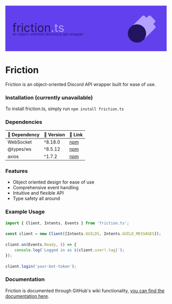 ![Banner](images/Friction_banner.png)

# Friction
Friction is an object-oriented Discord API wrapper built for ease of use.

### Installation (currently unavailable)
To install friction.ts, simply run `npm install friction.ts`

### Dependencies

| 🎯 Dependency  | 📼 Version | 🔗 Link |
|-----------------|------------|----------|
| WebSocket       | ^8.18.0    | [npm](https://www.npmjs.com/package/ws) |
| @types/ws       | ^8.5.12    | [npm](https://www.npmjs.com/package/@types/ws) |
| axios           | ^1.7.2     | [npm](https://www.npmjs.com/package/axios) |

### Features
- Object oriented design for ease of use
- Comprehensive event handling
- Intuitive and flexible API
- Type safety all around

### Example Usage
```js
import { Client, Intents, Events } from 'friction.ts';

const client = new Client([Intents.GUILDS, Intents.GUILD_MESSAGES]);

client.on(Events.Ready, () => {
    console.log(`Logged in as ${client.user!.tag}`);
});

client.login('your-bot-token');
```

### Documentation
Friction is documented through GitHub's wiki functionality, [you can find the documentation here](https://github.com/asciidude/friction.ts/wiki).
